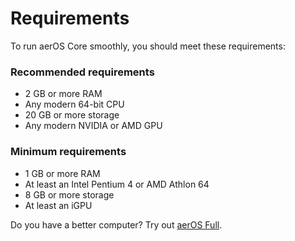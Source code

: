 # Requirements
To run aerOS Core smoothly, you should meet these requirements:

### Recommended requirements
* 2 GB or more RAM
* Any modern 64-bit CPU
* 20 GB or more storage
* Any modern NVIDIA or AMD GPU

### Minimum requirements
* 1 GB or more RAM
* At least an Intel Pentium 4 or AMD Athlon 64
* 8 GB or more storage
* At least an iGPU

Do you have a better computer? Try out [aerOS Full](https://github.com/hewol/aerOS).<br>
